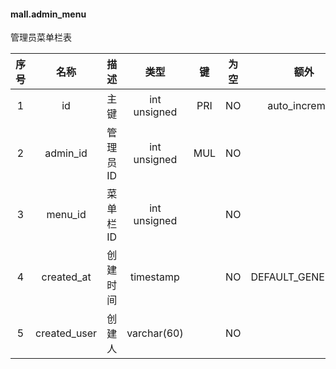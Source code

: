 #### mall.admin_menu 
管理员菜单栏表

| 序号 | 名称 | 描述 | 类型 | 键 | 为空 | 额外 | 默认值 |
| :--: | :--: | :--: | :--: | :--: | :--: | :--: | :--: |
| 1 | id | 主键 | int unsigned | PRI | NO | auto_increment |  |
| 2 | admin_id | 管理员ID | int unsigned | MUL | NO |  | 0 |
| 3 | menu_id | 菜单栏ID | int unsigned |  | NO |  | 0 |
| 4 | created_at | 创建时间 | timestamp |  | NO | DEFAULT_GENERATED | CURRENT_TIMESTAMP |
| 5 | created_user | 创建人 | varchar(60) |  | NO |  |  |
